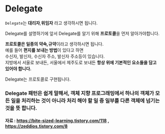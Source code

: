 # Delegate

`Delegate`는 **대리자**,**위임자** 라고 생각하시면 됩니다.

Delegate를 설명하기에 앞서 Delegate를 알기 위해 **프로토콜**을 먼저 알아가야합니다.

**프로토콜은 일종의 약속,규약**이라고 생각하시면 됩니다.<br>예를 들어 **편지를 보내는 방법**이 있다고 하면 <br> 수신자, 발신자, 수신자 주소, 발신자 주소등이 있습니다. <br>지방에서 서울로 보내든, 서울에서 제주도로 보내든 **항상 위에
기본적인 요소들을 담고 있어야 합니다.**

Delegate는 프로토콜로 구현됩니다.

### Delegate 패턴은 쉽게 말해서, 객체 지향 프로그래밍에서 하나의 객체가 모든 일을 처리하는 것이 아니라 처리 해야 할 일 중 일부를 다른 객체에 넘기는 것을 뜻 합니다.


#### 자료 : https://bite-sized-learning.tistory.com/118 , https://zeddios.tistory.com/8
